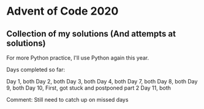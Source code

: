 # Advent of Code 2020
## Collection of my solutions (And attempts at solutions)

For more Python practice, I'll use Python again this year.

Days completed so far:

Day 1, both
Day 2, both
Day 3, both
Day 4, both
Day 7, both
Day 8, both
Day 9, both
Day 10, First, got stuck and postponed part 2 
Day 11, both

Comment: Still need to catch up on missed days